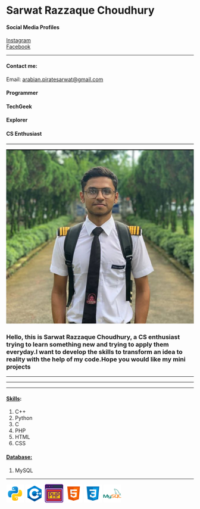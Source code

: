 <!--markdown course for my github profile-->

# Sarwat Razzaque Choudhury<br>
<!--instagram profile-->
#### <bold>Social Media Profiles</bold>
[Instagram](https://www.instagram.com/sarwat_razzaque_chy/)  
[Facebook](https://www.facebook.com/sarwat.razzaquechy/)
<hr>

#### <bold>Contact me:
Email: arabian.piratesarwat@gmail.com
</bold>

#### Programmer  <!--here two spaces have been included to create a new line, this is the way to create new line in markdown-->
#### TechGeek
#### Explorer
####
#### CS Enthusiast 
<hr> 

![profile](./images/profile.png)


### <p>Hello, this is Sarwat Razzaque Choudhury, a CS enthusiast trying to learn something new and trying to apply them everyday.I want to develop the skills to transform an idea to reality with the help of my code.Hope you would like my mini projects</p>
<hr>  



<hr><hr>

#### <bold><u>Skills</u></bold>:
1. C++
2. Python
3. C
4. PHP
5. HTML
6. CSS
#### <bold><u>Database:</u></bold>
1. MySQL
<hr>

![python](./images/python_icon.png)
![c++](./images/c++_logo.png)
![php](./images/php_logo.png)
![html](./images/html_logo.png)
![css](./images/css_logo.png)
![mysql](./images/mysql_logo.png)




